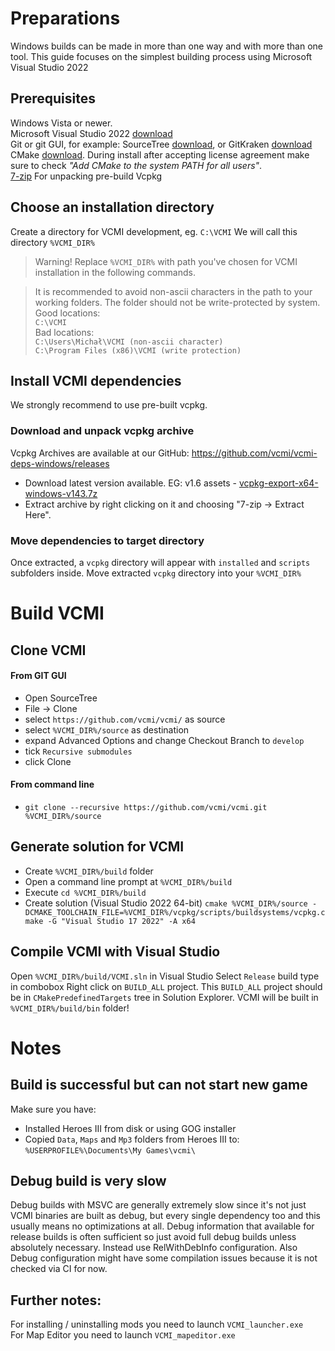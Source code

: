 # Preparations
Windows builds can be made in more than one way and with more than one tool. This guide focuses on the simplest building process using Microsoft Visual Studio 2022
## Prerequisites
Windows Vista or newer.  
Microsoft Visual Studio 2022 [download](https://visualstudio.microsoft.com/thank-you-downloading-visual-studio/?sku=Community&channel=Release&version=VS2022&source=VSLandingPage&cid=2030&passive=false)  
Git or git GUI, for example: SourceTree [download](https://www.sourcetreeapp.com/download), or GitKraken [download](https://www.gitkraken.com/download)  
CMake [download](https://cmake.org/download/). During install after accepting license agreement make sure to check _"Add CMake to the system PATH for all users"_.  
[7-zip](https://www.7-zip.org/download.html) For unpacking pre-build Vcpkg  

## Choose an installation directory
Create a directory for VCMI development, eg. `C:\VCMI` We will call this directory `%VCMI_DIR%`

> Warning! Replace `%VCMI_DIR%` with path you've chosen for VCMI installation in the following commands.

> It is recommended to avoid non-ascii characters in the path to your working folders. The folder should not be write-protected by system.   
Good locations:  
`C:\VCMI`  
Bad locations:  
`C:\Users\Michał\VCMI (non-ascii character)`  
`C:\Program Files (x86)\VCMI (write protection)`  

## Install VCMI dependencies
We strongly recommend to use pre-built vcpkg.

### Download and unpack vcpkg archive
Vcpkg Archives are available at our GitHub: https://github.com/vcmi/vcmi-deps-windows/releases

* Download latest version available.
EG: v1.6 assets - [vcpkg-export-x64-windows-v143.7z](https://github.com/vcmi/vcmi-deps-windows/releases/download/v1.6/vcpkg-export-x64-windows-v143.7z)  
* Extract archive by right clicking on it and choosing "7-zip -> Extract Here".

### Move dependencies to target directory
Once extracted, a `vcpkg` directory will appear with `installed` and `scripts` subfolders inside.
Move extracted `vcpkg` directory into your `%VCMI_DIR%`

# Build VCMI
## Clone VCMI
#### From GIT GUI
* Open SourceTree
* File -> Clone
* select `https://github.com/vcmi/vcmi/` as source
* select `%VCMI_DIR%/source` as destination
* expand Advanced Options and change Checkout Branch to `develop`
* tick `Recursive submodules`
* click Clone  
#### From command line  
* `git clone --recursive https://github.com/vcmi/vcmi.git %VCMI_DIR%/source`  

## Generate solution for VCMI  
* Create `%VCMI_DIR%/build` folder  
* Open a command line prompt at `%VCMI_DIR%/build`  
* Execute `cd %VCMI_DIR%/build`    
* Create solution (Visual Studio 2022 64-bit) `cmake %VCMI_DIR%/source -DCMAKE_TOOLCHAIN_FILE=%VCMI_DIR%/vcpkg/scripts/buildsystems/vcpkg.cmake -G "Visual Studio 17 2022" -A x64`

## Compile VCMI with Visual Studio
Open `%VCMI_DIR%/build/VCMI.sln` in Visual Studio
Select `Release` build type in combobox
Right click on `BUILD_ALL` project. This `BUILD_ALL` project should be in `CMakePredefinedTargets` tree in Solution Explorer.
VCMI will be built in `%VCMI_DIR%/build/bin` folder!

# Notes
## Build is successful but can not start new game
Make sure you have:
* Installed Heroes III from disk or using GOG installer
* Copied `Data`, `Maps` and `Mp3` folders from Heroes III to: `%USERPROFILE%\Documents\My Games\vcmi\`

## Debug build is very slow
Debug builds with MSVC are generally extremely slow since it's not just VCMI binaries are built as debug, but every single dependency too and this usually means no optimizations at all. Debug information that available for release builds is often sufficient so just avoid full debug builds unless absolutely necessary. Instead use RelWithDebInfo configuration. Also Debug configuration might have some compilation issues because it is not checked via CI for now.

## Further notes:
For installing / uninstalling mods you need to launch `VCMI_launcher.exe`  
For Map Editor you need to launch `VCMI_mapeditor.exe`  
